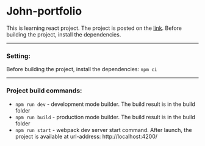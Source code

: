 # John-portfolio
This is learning react project. The project is posted on the [link](http://volrog.beget.tech/). Before building the project, install the dependencies.
___
### Setting:
Before building the project, install the dependencies: `npm ci`
___
### Project build commands:
  - `npm run dev` - development mode builder. The build result is in the build folder
  - `npm run build` - production mode builder. The build result is in the build folder
  - `npm run start` - webpack dev server start command. After launch, the project is available at url-address: http://localhost:4200/
